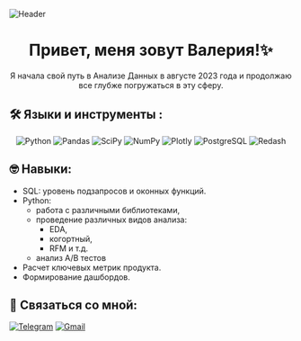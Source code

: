 ![Header]()

<div align="center">

# Привет, меня зовут Валерия!✨ 
</div>
<div align="center">
Я начала свой путь в Анализе Данных в августе 2023 года и продолжаю все глубже погружаться в эту сферу.
</div>

## 🛠️ Языки и инструменты :
<div align="center">

![Python](https://img.shields.io/badge/python-3670A0?style=for-the-badge&logo=python&logoColor=ffdd54)
![Pandas](https://img.shields.io/badge/pandas-%23150458.svg?style=for-the-badge&logo=pandas&logoColor=white)
![SciPy](https://img.shields.io/badge/SciPy-0b0038?style=for-the-badge&logo=scipy&logoColor=%white)
![NumPy](https://img.shields.io/badge/numpy-0b0038?style=for-the-badge&logo=numpy&logoColor=4c74cc)
![Plotly](https://img.shields.io/badge/Plotly-%233F4F75.svg?style=for-the-badge&logo=plotly&logoColor=white)
![PostgreSQL](https://img.shields.io/badge/postgres-%23316192.svg?style=for-the-badge&logo=postgresql&logoColor=white)
![Redash](https://img.shields.io/badge/redash-white?logo=redash&logoColor=black&style=for-the-badge)

</div>

## 🤓 Навыки:
- SQL: уровень подзапросов и оконных функций.
- Python:
  - работа с различными библиотеками,
  - проведение различных видов анализа:
    - EDA,
    - когортный,
    - RFM и т.д.
  - анализ А/В тестов
- Расчет ключевых метрик продукта.
- Формирование дашбордов.

## 👋 Связаться со мной: 
<a href="">[![Telegram](https://img.shields.io/badge/-Telegram-27A7E7?style=for-the-badge&logo=telegram)](https://t.me/Mindalliri)</a>
<a href="mailto:vglushkova4413@gmail.com">![Gmail](https://img.shields.io/badge/Gmail-D14836?style=for-the-badge&logo=gmail&logoColor=white)</a>
  
